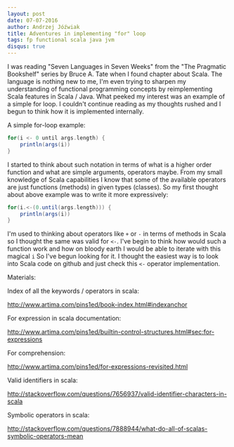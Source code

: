 ```yaml
---
layout: post
date: 07-07-2016
author: Andrzej Jóźwiak
title: Adventures in implementing "for" loop
tags: fp functional scala java jvm
disqus: true
---
```


I was reading "Seven Languages in Seven Weeks" from the "The Pragmatic Bookshelf"  series by Bruce A. Tate when I found chapter about Scala. The language is nothing new to me, I'm even trying to sharpen my understanding of functional programming concepts by reimplementing Scala features in Scala / Java. What peeked my interest was an example of a simple for loop. I couldn't continue reading as my thoughts rushed and I begun to think how it is implemented internally.

A simple for-loop example:

```scala
for(i <- 0 until args.length) {
    println(args(i))
}
```

I started to think about such notation in terms of what is a higher order function and what are simple arguments, operators maybe. From my small knowledge of Scala capabilities I know that some of the available operators are just functions (methods) in given types (classes). So my first thought about above example was to write it more expressively:

```scala
for(i.<-(0.until(args.length))) {
    println(args(i))
}
```

I'm used to thinking about operators like `+` or `-` in terms of methods in Scala so I thought the same was valid for `<-`. I've begin to think how would such a function work and how on bloody earth I would be able to iterate with this magical `i` So I've begun looking for it. I thought the easiest way is to look into Scala code on github and just check this `<-` operator implementation.



Materials:

Index of all the keywords / operators in scala:

http://www.artima.com/pins1ed/book-index.html#indexanchor

For expression in scala documentation:

http://www.artima.com/pins1ed/builtin-control-structures.html#sec:for-expressions

For comprehension:

http://www.artima.com/pins1ed/for-expressions-revisited.html

Valid identifiers in scala:

http://stackoverflow.com/questions/7656937/valid-identifier-characters-in-scala

Symbolic operators in scala:

http://stackoverflow.com/questions/7888944/what-do-all-of-scalas-symbolic-operators-mean
